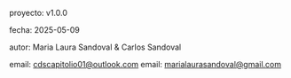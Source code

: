 proyecto: v1.0.0

fecha: 2025-05-09

autor: Maria Laura Sandoval & Carlos Sandoval

email: cdscapitolio01@outlook.com
email: marialaurasandoval@gmail.com


